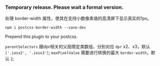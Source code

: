 ### **Temporary release. Please wait a formal version**.

处理 border-width 属性，使其在支持小数像素值的高清屏下显示真实的1px。

```
npm i postcss-border-width --save-dev
```

Prepend this plugin to your postcss.

`parentSelectors` 跟dpr相关的父层限定类数组，分别对应 `dpr` x2、x3，默认 `['.iosx2', '.iosx3']`;
`maxPixelValue` 需要进行转换的最大 `border-width`，默认 `2`;